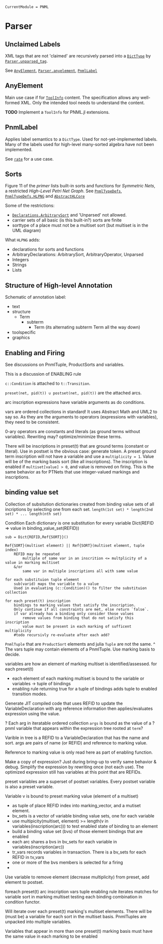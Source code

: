 ```@meta
CurrentModule = PNML
```

# Parser

## Unclaimed Labels

XML tags that are not 'claimed' are recursively parsed into a [`DictType`](@ref) by [`Parser.unparsed_tag`](@ref).

See [`AnyElement`](@ref), [`Parser.anyelement`](@ref), [`PnmlLabel`](@ref)

## AnyElement

Main use case if for [`ToolInfo`](@ref) content.
The specification allows any well-formed XML.
Only the intended tool needs to understand the content.

__TODO__ Implement a `ToolInfo` for PNML.jl extensions.

## PnmlLabel

Applies label semantics to a `DictType`.
Used for not-yet-implemented labels. Many of the labels used for high-level many-sorted algebra have not been implemented.

See [`rate`](@ref) for a use case.


## Sorts

Figure 11 of the _primer_ lists built-in sorts and functions for _Symmetric Nets_, a
restricted _High-Level Petri Net Graph_. See [`PnmlTypeDefs`](@ref), [`PnmlTypeDefs.HLPNG`](@ref)
and [`AbstractHLCore`](@ref)

Some of the restrictions:
- [`Declarations.ArbitrarySort`](@ref) and 'Unparsed' not allowed.
- carrier sets of all basic (is this built-in?) sorts are finite
- sorttype of a place must not be a multiset sort (but multiset is in the UML diagram)

What `HLPNG` adds:
- declarations for sorts and functions
- ArbitraryDeclarations: ArbitrarySort, ArbitraryOperator, Unparsed
- Integers
- Strings
- Lists

## Structure of High-level Annotation

Schematic of annotation label:
- text
- structure
  * Term
    - subterm
      * Term (its alternating subterm Term all the way down)
- toolspecific
- graphics

## Enabling and Firing

See discussions on PnmlTuple, ProductSorts and variables.

This is a discussion of ENABLING rule

`c::Condition` is attached to  `t::Transition`.

`preset(net, pid(t)) ∪ postset(net, pid(t))` are the attached arcs.

arc inscription expressions have variable arguments as do conditions.

vars are ordered collections in standard! It uses Abstract Math and UML2 to say so.
As they are the arguments to operators (expressions with variables), they need to be consistent.

0-ary operators are constants and literals (as ground terms without variables).
Rewriting may? optimize/minimize these terms.

There will be inscriptions in preset(t) that are ground terms (constant or literal).
Use in postset is the obvious case: generate token.
A preset ground term inscription will not have a variable and use a `multiplicity = 1`.
Value will be of the marking basis sort (like all inscriptions).
The inscription is enabled if `multiset[value] > 0`, and value is removed on firing.
This is the same behavior as for PTNets that use integer-valued markings and inscriptions.


## binding value set

Collection of subsitution dictionaries
created from binding value sets
of all incriptions by selecting one from each set.
`length(1st set) * length(2nd set) * ... length(nth set)`

Condition
    Each dictionary is one substitution for every variable
    Dict(REFID => value in binding_value_set(REFID))

    sub = Dict{REFID,Ref{SORT}}()

    Ref{SORT}(multiset element) || Ref{SORT}(multiset element, tuple index)
        REFID may be repeated
            multiple of same var in an inscrition <= multplicity of a value in marking multiset
        &/or
            same var in multiple inscriptions all with same value

    for each substituion tuple element
        sub(varid) maps the variable to a value
        Used in evaluating (c::Condition)() to filter the substituion collection

    for each preset(t) inscription
        bindings to marking values that satisfy the inscription.
        Only continue if all constraints are met, else return `false`.
        if var already has a binding only consider those values
            remove values from binding that do not satisfy this inscription
            value must be present in each marking of sufficent multiplicity
        #todo recursivly re-evaluate after each add?

 `PnmlTuple` that are `ProductSort` elements and julia `Tuple` are not the same.
^ The vars tuple may contain elements of a PnmlTuple. Use marking basis to decide.

 variables are how an element of marking multiset is identified/assessed.
 for each preset(t)
   - each element of each marking multiset is bound to the variable or variables  -> tuple of bindings
   - enabling rule returning true for a tuple of bindings adds tuple to enabled transition modes.

 Generate JIT compiled code that uses REFID to update the VariableDeclaration
 with arg reference information then applies/evaluates expression using the value.

? Each arg in iteratable ordered collection `args` is bound as the value of a
? pnml variable that appears within the expression tree rooted at `term`?

 Varible in tree is a REFID to a VariableDeclaration that has the name and sort.
 args are pairs of name (or REFID) and reference to marking value.

 Reference to marking value is only read here as part of enabling function.

 Make a copy of expression? Just during bring-up to verify same behavior & debug.
 Simplify the expression by rewriting once (not each use).
 The optimized expression still has variables at this point that are REFIDs.



 preset variables are a superset of postset variables.
 Every postset variable is also a preset variable.

 Variable v is bound to preset marking value (element of a multiset)
   - as tuple of place REFID index into marking_vector, and a mutiset element.
   - bv_sets is a vector of variable binding value sets, one for each variable
   - use multipicity(multiset, element) >= length(v in variables(inscription(arc)))
     to test enabled state of binding to an element
   - build a binding value set (bvs) of those element bindings that are enabled
   - each arc shares a bvs in bv_sets for each variable in variables(inscription(arc))
   - tr_vars records variables in transaction. There is a bv_sets for each REFID in tv_vars
   - one or more of the bvs members is selected for a firing
   -

 Use variable to remove element (decrease multiplicity) from preset, add element to postset.

 foreach preset(t) arc inscription vars tuple
   enabling rule iterates matches for variable sort in marking multiset
   testing each binding combination in condition functor.

 Will iterate over each preset(t) marking's multiset elements.
 There will be (must be) a variable for each sort in the multiset basis.
 PnmlTuples are unpacked into multiple variables.

 Variables that appear in more than one preset(t) marking basis
 must have the same value in each marking to be enabled
